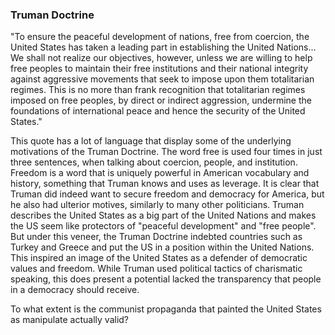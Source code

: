 ### Truman Doctrine

"To ensure the peaceful development of nations, free from coercion, the United States has taken a leading part in establishing the United Nations… We shall not realize our objectives, however, unless we are willing to help free peoples to maintain their free institutions and their national integrity against aggressive movements that seek to impose upon them totalitarian regimes. This is no more than frank recognition that totalitarian regimes imposed on free peoples, by direct or indirect aggression, undermine the foundations of international peace and hence the security of the United States." 



This quote has a lot of language that display some of the underlying motivations of the Truman Doctrine. The word free is used four times in just three sentences, when talking about coercion, people, and institution. Freedom is a word that is uniquely powerful in American vocabulary and history, something that Truman knows and uses as leverage. It is clear that Truman did indeed want to secure freedom and democracy for America, but he also had ulterior motives, similarly to many other politicians. Truman describes the United States as a big part of the United Nations and makes the US seem like protectors of "peaceful development" and "free people". But under this veneer, the Truman Doctrine indebted countries such as Turkey and Greece and put the US in a position within the United Nations. This inspired an image of the United States as a defender of democratic values and freedom. While Truman used political tactics of charismatic speaking, this does present a potential lacked the transparency that people in a democracy should receive.    



To what extent is the communist propaganda that painted the United States as manipulate actually valid? 